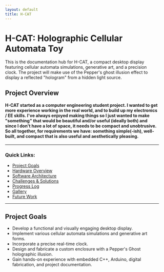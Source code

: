```yaml
---
layout: default
title: H-CAT
---
```


# H-CAT: Holographic Cellular Automata Toy

This is the documentation hub for H-CAT, a compact desktop display featuring cellular automata simulations, generative art, and a precision clock. The project will make use of the Pepper's ghost illusion effect to display a reflected "hologram" from a hidden light source.


## Project Overview
#### H-CAT started as a computer engineering student project. I wanted to get more experience working in the real world, and to build up my electronics / EE skills. I've always enjoyed making things so I just wanted to make "something" that would be beautiful and/or useful (ideally both) and since I don't have a lot of space, it needs to be compact and unobtrusive. So all together, for requirements we have: something simple(-ish), well-built, and compact that is also useful and aesthetically pleasing. 
---

### Quick Links:
* [Project Goals](#project-goals)
* [Hardware Overview](hardware-overview.md)
* [Software Architecture](#software-architecture)
* [Challenges & Solutions](challenges-solutions.md)
* [Progress Log](#progress-log)
* [Gallery](#gallery)
* [Future Work](future-work.md)

---

## Project Goals

* Develop a functional and visually engaging desktop display.
* Implement various cellular automata simulations and generative art forms.
* Incorporate a precise real-time clock.
* Design and fabricate a custom enclosure with a Pepper's Ghost holographic illusion.
* Gain hands-on experience with embedded C++, Arduino, digital fabrication, and project documentation.
